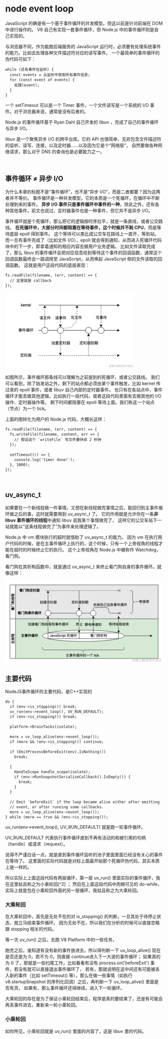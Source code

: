 # node event loop
JavaScript 的确是有一个基于事件循环的并发模型。但这以前是针对前端在 DOM 中进行操作的。
V8 自己有实现一套事件循环，但 Node.js 中的事件循环则是自己实现的。

与浏览器不同，作为能跑后端服务的 JavaScript 运行时，必须要有处理系统事件的能力。比如去处理各种文件描述符对应的读写事件。
一个最简单的事件循环的伪代码可如下：
```
while (还有事件在监听) {
  const events = 从监听中获取所有事件信息;
  for (const event of events) {
    处理(event);
  }
}
```
一个 setTimeout 可以是一个 Timer 事件，一个文件读写是一个系统的 I/O 事件。对于浏览器来说，通常是没有后者的。

Node.js 的事件循环基于 Ryan Dahl 自己开发的 libuv ，完成了自己的事件循环与异步 I/O。

libuv 是一个聚焦异步 I/O 的跨平台库。它的 API 也很简单，无非包含文件描述符的监听、读写、连接，以及定时器……以及因为它是个“网络层”，
自然要做各种网络请求，那么对于 DNS 的查询也是必要能力之一。

<br>

## 事件循环 ≠ 异步 I/O
为什么本章的标题不是“事件循环”，也不是“异步 I/O”，而是二者都要？因为这两者并不等价。
事件循环是一种并发模型，它的本质是一个死循环，在循环中不断处理到来的事件。
<strong>异步 I/O 事件只是事件循环中事件的一种</strong>，除此之外，还有各种其他事件，前文也说过，定时器事件也是一种事件，但它并不是异步 I/O。


事件循环就是个死循环，那么把它的逻辑按时序拉平，就是一条直线，或者公交路线。
<strong>在死循环中，大部分时间都阻塞在等待事件，这个时候并不耗 CPU</strong>，而是等待底层 epoll 得到事件。
这个等待可以类比成公交车在路线上一直开，等到站。而一旦有事件完成了（比如文件 I/O），epoll 就会得到通知，从而进入死循环代码块中的下一步，即拿着通知的相应内容去做用户业务逻辑。
比如文件读取完成了，那么 libuv 的事件循环会把对应信息给到等待这个事件的回调函数，通常这个回调函数最终会一路调用至 JavaScript，从而唤起 JavaScript 侧的文件读取的回调函数。
这就是用户这段代码的底层表现：
```
fs.readFile(filename, (err, content) => {
  // 这里就是 callback
});
```

<img src="./pics/eventloop示意图.awebp">

如图所示，事件循环那条线可以理解为之前提到的死循环，或者公交路线。
我们可以看到，除了始发站之外，剩下的站点都必须由某个事件触发，比如 kernel 传过来的 epoll 事件，或者 libuv 自己内部的定时器事件。
也只有在各站点中，事件循环才能去做其他逻辑，比如执行一段代码，或者这段代码里面有去做其他的 I/O 操作、定时器操作等。
剩下时间都阻塞在 epoll 等待上面。我们称这一个站点（节点）为一个 tick。

上面的图转化为用户的 Node.js 代码，大概长这样：
```
fs.readFile(filename, (err, content) => {
  fs.writeFile(filename, content, err => {
    // 假设这个 `writeFile` 写文件要持续 2 秒钟
  });

  setTimeout(() => {
    console.log('timer done!');
  }, 1000);
});
```

<br>

## uv_async_t
如果要在一个新线程做一件事情，又想在新线程做完事情之后，能回归到主事件循环做之后的事，这时就需要用到 uv_async_t 了。
它的作用就是允许你在一条<strong>非 libuv 事件循环的线程</strong>中通知 libuv 说我某个事情做完了，
这样它的公交车站下一站就能以“这条线程做完了”为事件来处理逻辑了。

Node.js 中 vm 模块执行的超时就借助了 uv_async_t 的能力。
因为 vm 在执行用户代码的时候，是在主事件循环上执行的，这个时候，只有一个上帝视角的线程才能在超时的时候终止它的执行。
这个上帝视角在 Node.js 中被称作 Watchdog，看门狗。

看门狗在其析构函数中，就是通过 uv_async_t 来终止看门狗自身的事件循环。就像这样：

<img src="./pics/watchdog.awebp">

<br>

## 主要代码
NodeJS事件循环的主要代码，是C++实现的
```
do {
  if (env->is_stopping()) break;
  uv_run(env->event_loop(), UV_RUN_DEFAULT);
  if (env->is_stopping()) break;

  platform->DrainTasks(isolate);

  more = uv_loop_alive(env->event_loop());
  if (more && !env->is_stopping()) continue;

  if (EmitProcessBeforeExit(env).IsNothing())
    break;

  {
    HandleScope handle_scope(isolate);
    if (env->RunSnapshotSerializeCallback().IsEmpty()) {
      break;
    }
  }

  // Emit `beforeExit` if the loop became alive either after emitting
  // event, or after running some callbacks.
  more = uv_loop_alive(env->event_loop());
} while (more == true && !env->is_stopping());
```
uv_run(env->event_loop(), UV_RUN_DEFAULT) 就是跑一轮事件循环。

UV_RUN_DEFAULT 代表执行事件循环直到不再有活动的和被引用的句柄（handle）或请求（request）。

说得不严谨白话一点，就是直到事件循环监听的池子里面里面已经没有关心的事件在等待了。 
这里面的实际代码就是对标上面最开始那个死循环伪代码，其实本质上是一样的。

所以实际上上面这段代码有两层循环，第一层 uv_run() 里面实际的事件循环，我在这里姑且称之为小乘轮回[^2] ；
然后在上面这段代码中肉眼可见的 do-while，实际上就是包在小乘轮回外面的另一层循环，我姑且称之为大乘轮回。


### 大乘轮回
在大乘轮回中，首先是无处不在的对 is_stopping() 的判断，一旦其处于待停止状态，就立马结束事件循环。
因为无处不在，所以我们在分析的时候可以直接忽略跟 stopping 相关的代码。

等一次 uv_run() 之后，去跑 V8 Platform 中的一些任务，

跑完之后，谁知道有没有新的事件放进去，所以得判断一下 uv_loop_alive() 现在是否还是为 0，若不为 0，则直接 continue进入下一大波的事件循环；
如果真的为 0 了，那就是一些扫尾工作，比如看看有没有 process.on('beforeExit') 事件，若没有就可以直接退出事件循环了，
若有，那就说明在这中间还有可能被丢入新的事件（比如 setTimeout() 等），那么在做一些事情（如执行 v8.startupSnapshot 的序列化回调）之后，再判断一下 uv_loop_alive() 里面是否有货，
如果有，那么事件循环还得继续。进入下一轮循环。

大乘轮回的存在是为了保证小乘轮回结束后，程序是真的要结束了，还是有可能会再丢事件进去，重新来一轮小乘轮回。

### 小乘轮回
如你所见，小乘轮回就是 uv_run() 里面的内容了，这是 libuv 里的代码。
